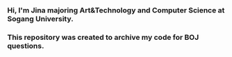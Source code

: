### Hi, I'm Jina majoring Art&Technology and Computer Science at Sogang University. 

### This repository was created to archive my code for BOJ questions.

